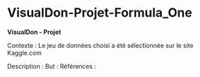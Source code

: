 # VisualDon-Projet-Formula_One

**VisualDon - Projet**

Contexte :
Le jeu de données choisi a été sélectionnée sur le site Kaggle.com

Description :
But :
Références :
